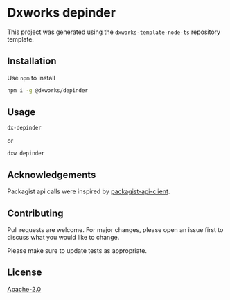 # Dxworks depinder

This project was generated using the `dxworks-template-node-ts` repository template.

## Installation

Use `npm` to install

```bash
npm i -g @dxworks/depinder
```

## Usage

```shell
dx-depinder
```

or

```shell
dxw depinder
```

## Acknowledgements

Packagist api calls were inspired by [packagist-api-client](https://www.npmjs.com/package/packagist-api-client).

## Contributing

Pull requests are welcome. For major changes, please open an issue first to discuss what you would like to change.

Please make sure to update tests as appropriate.

## License

[Apache-2.0](https://choosealicense.com/licenses/apache)
